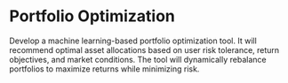 # Portfolio Optimization
 Develop a machine learning-based portfolio optimization tool. It will recommend optimal asset allocations based on user risk tolerance, return objectives, and market conditions. The tool will dynamically rebalance portfolios to maximize returns while minimizing risk.
